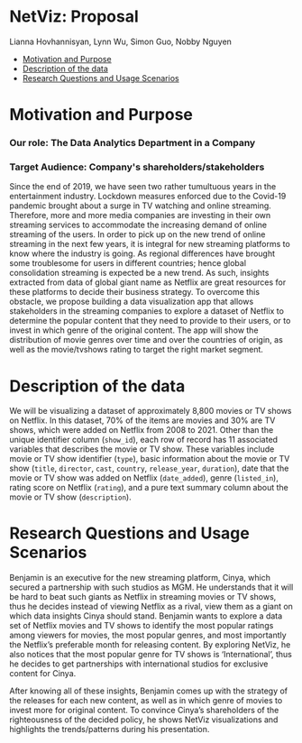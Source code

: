 NetViz: Proposal
================
Lianna Hovhannisyan, Lynn Wu, Simon Guo, Nobby Nguyen

-   [Motivation and Purpose](#motivation-and-purpose)
-   [Description of the data](#description-of-the-data)
-   [Research Questions and Usage
    Scenarios](#research-questions-and-usage-scenarios)

# Motivation and Purpose
### Our role: The Data Analytics Department in a Company
### Target Audience: Company's shareholders/stakeholders

Since the end of 2019, we have seen two rather tumultuous years in the entertainment industry. Lockdown measures enforced due to the Covid-19 pandemic brought about a surge in TV watching and online streaming. Therefore, more and more media companies are investing in their own streaming services to accommodate the increasing demand of online streaming of the users. 
In order to pick up on the new trend of online streaming in the next few years, it is integral for new streaming platforms to know where the industry is going. As regional differences have brought some troublesome for users in different countries; hence global consolidation streaming is expected be a new trend. As such, insights extracted from data of global giant name as Netflix are great resources for these platforms to decide their business strategy. 
To overcome this obstacle, we propose building a data visualization app that allows stakeholders in the streaming companies to explore a dataset of Netflix to determine the popular content that they need to provide to their users, or to invest in which genre of the original content. The app will show the distribution of movie genres over time and over the countries of origin, as well as the movie/tvshows rating to target the right market segment. 
# Description of the data

We will be visualizing a dataset of approximately 8,800 movies or TV shows on Netflix. In this dataset, 70% of the items are movies and 30% are TV shows, which were added on Netflix from 2008 to 2021. Other than the unique identifier column (`show_id`), each row of record has 11 associated variables that describes the movie or TV show. These variables include movie or TV show identifier (`type`), basic information about the movie or TV show (`title`, `director`, `cast`, `country`, `release_year`, `duration`), date that the movie or TV show was added on Netflix (`date_added`), genre (`listed_in`), rating score on Netflix (`rating`), and a pure text summary column about the movie or TV show (`description`).

# Research Questions and Usage Scenarios

Benjamin is an executive for the new streaming platform, Cinya, which
secured a partnership with such studios as MGM. He understands that it
will be hard to beat such giants as Netflix in streaming movies or TV
shows, thus he decides instead of viewing Netflix as a rival, view them
as a giant on which data insights Cinya should stand. Benjamin wants to
explore a data set of Netflix movies and TV shows to identify the most
popular ratings among viewers for movies, the most popular genres, and
most importantly the Netflix’s preferable month for releasing content.
By exploring NetViz, he also notices that the most popular genre for TV
shows is ‘International’, thus he decides to get partnerships with
international studios for exclusive content for Cinya.

After knowing all of these insights, Benjamin comes up with the strategy
of the releases for each new content, as well as in which genre of
movies to invest more for original content. To convince Cinya’s
shareholders of the righteousness of the decided policy, he shows NetViz
visualizations and highlights the trends/patterns during his
presentation.
